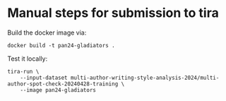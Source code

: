 # Manual steps for submission to tira

Build the docker image via:

```
docker build -t pan24-gladiators .
```

Test it locally:

```
tira-run \
	--input-dataset multi-author-writing-style-analysis-2024/multi-author-spot-check-20240428-training \
	--image pan24-gladiators
```

